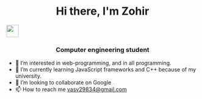 <h1 align="center">Hi there, I'm Zohir</h1> 
<img src="https://github.com/blackcater/blackcater/raw/main/images/Hi.gif" height="32"/></h1>
<h3 align="center">Computer engineering student</h3>


- 👀 I’m interested in web-programming, and in all programming. 
- 🌱 I’m currently learning JavaScript frameworks and C++ because of my university. 
- 💞️ I’m looking to collaborate on Google
- 📫 How to reach me vasv29834@gmail.com

<!---
Zoha2400/Zoha2400 is a ✨ special ✨ repository because its `README.md` (this file) appears on your GitHub profile.
You can click the Preview link to take a look at your changes.
--->


